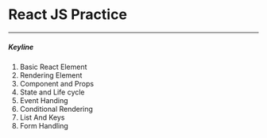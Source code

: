 # React JS Practice

---

##### Keyline

1. Basic React Element
2. Rendering Element
3. Component and Props
4. State and Life cycle
5. Event Handing
6. Conditional Rendering
7. List And Keys
8. Form Handling

